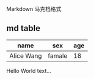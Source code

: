 Markdown 马克档格式

## md table
| name | sex | age |
|-|-|-|
| Alice Wang | famale | 18
Hello World text...
